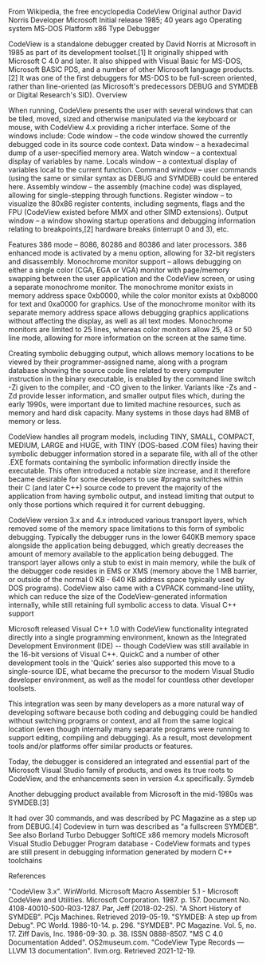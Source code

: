 From Wikipedia, the free encyclopedia
CodeView
Original author	David Norris
Developer	Microsoft
Initial release	1985; 40 years ago
Operating system	MS-DOS
Platform	x86
Type	Debugger

CodeView is a standalone debugger created by David Norris at Microsoft in 1985 as part of its development toolset.[1] It originally shipped with Microsoft C 4.0 and later. It also shipped with Visual Basic for MS-DOS, Microsoft BASIC PDS, and a number of other Microsoft language products.[2] It was one of the first debuggers for MS-DOS to be full-screen oriented, rather than line-oriented (as Microsoft's predecessors DEBUG and SYMDEB or Digital Research's SID).
Overview

When running, CodeView presents the user with several windows that can be tiled, moved, sized and otherwise manipulated via the keyboard or mouse, with CodeView 4.x providing a richer interface. Some of the windows include:
Code window – the code window showed the currently debugged code in its source code context.
Data window – a hexadecimal dump of a user-specified memory area.
Watch window – a contextual display of variables by name.
Locals window – a contextual display of variables local to the current function.
Command window – user commands (using the same or similar syntax as DEBUG and SYMDEB) could be entered here.
Assembly window – the assembly (machine code) was displayed, allowing for single-stepping through functions.
Register window – to visualize the 80x86 register contents, including segments, flags and the FPU (CodeView existed before MMX and other SIMD extensions).
Output window – a window showing startup operations and debugging information relating to breakpoints,[2] hardware breaks (interrupt 0 and 3), etc.

Features
386 mode – 8086, 80286 and 80386 and later processors. 386 enhanced mode is activated by a menu option, allowing for 32-bit registers and disassembly.
Monochrome monitor support – allows debugging on either a single color (CGA, EGA or VGA) monitor with page/memory swapping between the user application and the CodeView screen, or using a separate monochrome monitor. The monochrome monitor exists in memory address space 0xb0000, while the color monitor exists at 0xb8000 for text and 0xa0000 for graphics. Use of the monochrome monitor with its separate memory address space allows debugging graphics applications without affecting the display, as well as all text modes. Monochrome monitors are limited to 25 lines, whereas color monitors allow 25, 43 or 50 line mode, allowing for more information on the screen at the same time.

Creating symbolic debugging output, which allows memory locations to be viewed by their programmer-assigned name, along with a program database showing the source code line related to every computer instruction in the binary executable, is enabled by the command line switch -Zi given to the compiler, and -CO given to the linker. Variants like -Zs and -Zd provide lesser information, and smaller output files which, during the early 1990s, were important due to limited machine resources, such as memory and hard disk capacity. Many systems in those days had 8MB of memory or less.

CodeView handles all program models, including TINY, SMALL, COMPACT, MEDIUM, LARGE and HUGE, with TINY (DOS-based .COM files) having their symbolic debugger information stored in a separate file, with all of the other .EXE formats containing the symbolic information directly inside the executable. This often introduced a notable size increase, and it therefore became desirable for some developers to use #pragma switches within their C (and later C++) source code to prevent the majority of the application from having symbolic output, and instead limiting that output to only those portions which required it for current debugging.

CodeView version 3.x and 4.x introduced various transport layers, which removed some of the memory space limitations to this form of symbolic debugging. Typically the debugger runs in the lower 640KB memory space alongside the application being debugged, which greatly decreases the amount of memory available to the application being debugged. The transport layer allows only a stub to exist in main memory, while the bulk of the debugger code resides in EMS or XMS (memory above the 1 MB barrier, or outside of the normal 0 KB - 640 KB address space typically used by DOS programs). CodeView also came with a CVPACK command-line utility, which can reduce the size of the CodeView-generated information internally, while still retaining full symbolic access to data.
Visual C++ support

Microsoft released Visual C++ 1.0 with CodeView functionality integrated directly into a single programming environment, known as the Integrated Development Environment (IDE) -- though CodeView was still available in the 16-bit versions of Visual C++. QuickC and a number of other development tools in the 'Quick' series also supported this move to a single-source IDE, what became the precursor to the modern Visual Studio developer environment, as well as the model for countless other developer toolsets.

This integration was seen by many developers as a more natural way of developing software because both coding and debugging could be handled without switching programs or context, and all from the same logical location (even though internally many separate programs were running to support editing, compiling and debugging). As a result, most development tools and/or platforms offer similar products or features.

Today, the debugger is considered an integrated and essential part of the Microsoft Visual Studio family of products, and owes its true roots to CodeView, and the enhancements seen in version 4.x specifically.
Symdeb

Another debugging product available from Microsoft in the mid-1980s was SYMDEB.[3]

It had over 30 commands, and was described by PC Magazine as a step up from DEBUG.[4] Codeview in turn was described as "a fullscreen SYMDEB".
See also
Borland Turbo Debugger
SoftICE
x86 memory models
Microsoft Visual Studio Debugger
Program database - CodeView formats and types are still present in debugging information generated by modern C++ toolchains

References

"CodeView 3.x". WinWorld.
Microsoft Macro Assembler 5.1 - Microsoft CodeView and Utilities. Microsoft Corporation. 1987. p. 157. Document No. 4108-40010-500-R03-1287.
Par, Jeff (2018-02-25). "A Short History of SYMDEB". PCjs Machines. Retrieved 2019-05-19.
"SYMDEB: A step up from Debug". PC World. 1986-10-14. p. 296.
"SYMDEB". PC Magazine. Vol. 5, no. 17. Ziff Davis, Inc. 1986-09-30. p. 38. ISSN 0888-8507.
"MS C 4.0 Documentation Added". OS2museum.com.
"CodeView Type Records — LLVM 13 documentation". llvm.org. Retrieved 2021-12-19.
